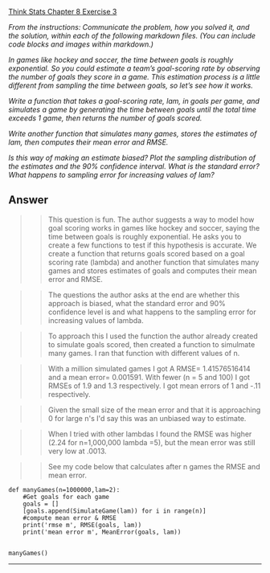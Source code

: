 [Think Stats Chapter 8 Exercise 3](http://greenteapress.com/thinkstats2/html/thinkstats2009.html#toc77)

*From the instructions: Communicate the problem, how you solved it, and the solution, within each of the following markdown files. (You can include code blocks and images within markdown.)*  

*In games like hockey and soccer, the time between goals is roughly exponential. So you could estimate a team’s goal-scoring rate by observing the number of goals they score in a game. This estimation process is a little different from sampling the time between goals, so let’s see how it works.*  

*Write a function that takes a goal-scoring rate, lam, in goals per game, and simulates a game by generating the time between goals until the total time exceeds 1 game, then returns the number of goals scored.*  

*Write another function that simulates many games, stores the estimates of lam, then computes their mean error and RMSE.*  

*Is this way of making an estimate biased? Plot the sampling distribution of the estimates and the 90% confidence interval. What is the standard error? What happens to sampling error for increasing values of lam?*  

## Answer

>> This question is fun. The author suggests a way to model how goal scoring works in games like hockey and soccer, saying the time between goals is roughly exponential. He asks you to create a few functions to test if this hypothesis is accurate. We create a function that returns goals scored based on a goal scoring rate (lambda) and another function that simulates many games and stores estimates of goals and computes their mean error and RMSE. 

>> The questions the author asks at the end are whether this approach is biased, what the standard error and 90% confidence level is and what happens to the sampling error for increasing values of lambda.

>> To approach this I used the function the author already created to simulate goals scored, then created a function to simulmate many games. I ran that function with different values of n.

>> With a million simulated games I got A RMSE= 1.41576516414 and a mean error= 0.001591. With fewer (n = 5 and 100) I got RMSEs of 1.9 and 1.3 respectively. I got mean errors of 1 and -.11 respectively.  

>>Given the small size of the mean error and that it is approaching 0 for large n's I'd say this was an unbiased way to estimate. 

>>When I tried with other lambdas I found the RMSE was higher (2.24 for n=1,000,000 lambda =5), but the mean error was still very low at .0013.

>> See my code below that calculates after n games the RMSE and mean error.

```{python}
def manyGames(n=1000000,lam=2):
    #Get goals for each game
    goals = []
    [goals.append(SimulateGame(lam)) for i in range(n)]
    #compute mean error & RMSE
    print('rmse m', RMSE(goals, lam))
    print('mean error m', MeanError(goals, lam))
    
    
manyGames()

```
---
